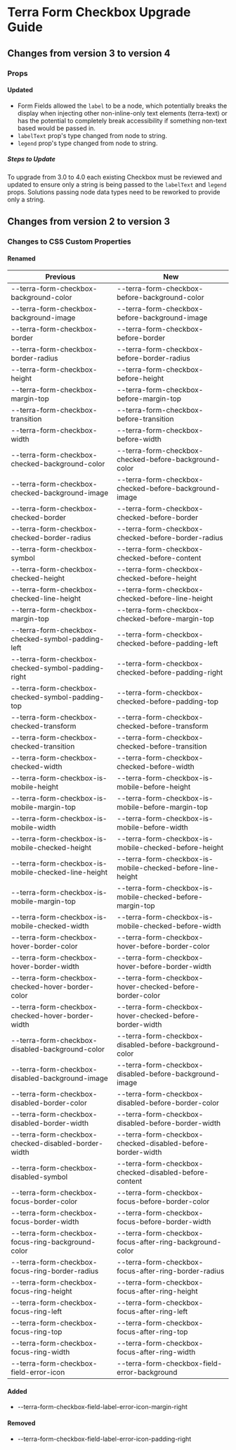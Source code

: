 # Terra Form Checkbox Upgrade Guide

## Changes from version 3 to version 4

### Props

#### Updated
* Form Fields allowed the `label` to be a node, which potentially breaks the display when injecting other non-inline-only text elements (terra-text) or has the potential to completely break accessibility if something non-text based would be passed in.
* `labelText` prop's type changed from node to string.
* `legend` prop's type changed from node to string.

##### Steps to Update
 To upgrade from 3.0 to 4.0 each existing Checkbox must be reviewed and updated to ensure only a string is being passed to the `labelText` and `legend ` props. Solutions passing node data types need to be reworked to provide only a string.

## Changes from version 2 to version 3

### Changes to CSS Custom Properties

#### Renamed
| Previous | New |
|-|-|
| --terra-form-checkbox-background-color | --terra-form-checkbox-before-background-color |
| --terra-form-checkbox-background-image | --terra-form-checkbox-before-background-image |
| --terra-form-checkbox-border | --terra-form-checkbox-before-border |
| --terra-form-checkbox-border-radius | --terra-form-checkbox-before-border-radius |
| --terra-form-checkbox-height | --terra-form-checkbox-before-height |
| --terra-form-checkbox-margin-top | --terra-form-checkbox-before-margin-top |
| --terra-form-checkbox-transition | --terra-form-checkbox-before-transition |
| --terra-form-checkbox-width | --terra-form-checkbox-before-width |
| --terra-form-checkbox-checked-background-color | --terra-form-checkbox-checked-before-background-color |
| --terra-form-checkbox-checked-background-image | --terra-form-checkbox-checked-before-background-image |
| --terra-form-checkbox-checked-border | --terra-form-checkbox-checked-before-border |
| --terra-form-checkbox-checked-border-radius | --terra-form-checkbox-checked-before-border-radius |
| --terra-form-checkbox-symbol | --terra-form-checkbox-checked-before-content |
| --terra-form-checkbox-checked-height | --terra-form-checkbox-checked-before-height |
| --terra-form-checkbox-checked-line-height | --terra-form-checkbox-checked-before-line-height |
| --terra-form-checkbox-margin-top | --terra-form-checkbox-checked-before-margin-top |
| --terra-form-checkbox-checked-symbol-padding-left | --terra-form-checkbox-checked-before-padding-left |
| --terra-form-checkbox-checked-symbol-padding-right | --terra-form-checkbox-checked-before-padding-right |
| --terra-form-checkbox-checked-symbol-padding-top | --terra-form-checkbox-checked-before-padding-top |
| --terra-form-checkbox-checked-transform | --terra-form-checkbox-checked-before-transform |
| --terra-form-checkbox-checked-transition | --terra-form-checkbox-checked-before-transition |
| --terra-form-checkbox-checked-width | --terra-form-checkbox-checked-before-width |
| --terra-form-checkbox-is-mobile-height | --terra-form-checkbox-is-mobile-before-height |
| --terra-form-checkbox-is-mobile-margin-top | --terra-form-checkbox-is-mobile-before-margin-top |
| --terra-form-checkbox-is-mobile-width | --terra-form-checkbox-is-mobile-before-width |
| --terra-form-checkbox-is-mobile-checked-height | --terra-form-checkbox-is-mobile-checked-before-height |
| --terra-form-checkbox-is-mobile-checked-line-height | --terra-form-checkbox-is-mobile-checked-before-line-height |
| --terra-form-checkbox-is-mobile-margin-top | --terra-form-checkbox-is-mobile-checked-before-margin-top |
| --terra-form-checkbox-is-mobile-checked-width | --terra-form-checkbox-is-mobile-checked-before-width |
| --terra-form-checkbox-hover-border-color | --terra-form-checkbox-hover-before-border-color |
| --terra-form-checkbox-hover-border-width | --terra-form-checkbox-hover-before-border-width |
| --terra-form-checkbox-checked-hover-border-color | --terra-form-checkbox-hover-checked-before-border-color |
| --terra-form-checkbox-checked-hover-border-width | --terra-form-checkbox-hover-checked-before-border-width |
| --terra-form-checkbox-disabled-background-color | --terra-form-checkbox-disabled-before-background-color |
| --terra-form-checkbox-disabled-background-image | --terra-form-checkbox-disabled-before-background-image |
| --terra-form-checkbox-disabled-border-color | --terra-form-checkbox-disabled-before-border-color |
| --terra-form-checkbox-disabled-border-width | --terra-form-checkbox-disabled-before-border-width |
| --terra-form-checkbox-checked-disabled-border-width | --terra-form-checkbox-checked-disabled-before-border-width |
| --terra-form-checkbox-disabled-symbol | --terra-form-checkbox-checked-disabled-before-content |
| --terra-form-checkbox-focus-border-color | --terra-form-checkbox-focus-before-border-color |
| --terra-form-checkbox-focus-border-width | --terra-form-checkbox-focus-before-border-width |
| --terra-form-checkbox-focus-ring-background-color | --terra-form-checkbox-focus-after-ring-background-color |
| --terra-form-checkbox-focus-ring-border-radius | --terra-form-checkbox-focus-after-ring-border-radius |
| --terra-form-checkbox-focus-ring-height | --terra-form-checkbox-focus-after-ring-height |
| --terra-form-checkbox-focus-ring-left | --terra-form-checkbox-focus-after-ring-left |
| --terra-form-checkbox-focus-ring-top | --terra-form-checkbox-focus-after-ring-top |
| --terra-form-checkbox-focus-ring-width | --terra-form-checkbox-focus-after-ring-width |
| --terra-form-checkbox-field-error-icon | --terra-form-checkbox-field-error-background |

#### Added
* --terra-form-checkbox-field-label-error-icon-margin-right

#### Removed
* --terra-form-checkbox-field-label-error-icon-padding-right
